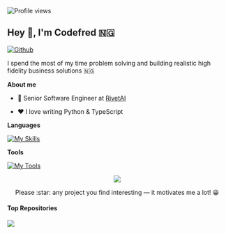 ![Profile views](https://gpvc.arturio.dev/Pycomet)
## Hey 👋, I'm Codefred 🇳🇬
[![Github](https://img.shields.io/github/followers/pycomet?label=Follow&style=social)](https://github.com/pycomet)

I spend the most of my time problem solving and building realistic high fidelity business solutions 🇳🇬

**About me**

- 💼 Senior Software Engineer at [RivetAI](http://rivetai.com/)

- ❤️ I love writing Python & TypeScript


**Languages**

[![My Skills](https://skillicons.dev/icons?i=py,js,ts,html,css,nodejs)](https://skillicons.dev)

**Tools**

[![My Tools](https://skillicons.dev/icons?i=vscode,aws,gcp,heroku,redis,git,docker)](https://skillicons.dev)



<p align="center">
    <a align='center' href="https://github.com/anuraghazra/github-readme-stats"><img align="center" src="https://github-readme-stats.vercel.app/api/top-langs/?username=pycomet&layout=compact&hide_border=false" /></a>
<p>
    
    
<p align="center">Please :star: any project  you find interesting — it motivates me a lot! 😀</p>
    


    
#### Top Repositories
    
<a href="https://github.com/pycomet-zz/escrow-service-bot">
  <img align="center" src="https://github-readme-stats.vercel.app/api/pin/?username=pycomet-zz&repo=escrow-service-bot" />
</a> 
    
    


